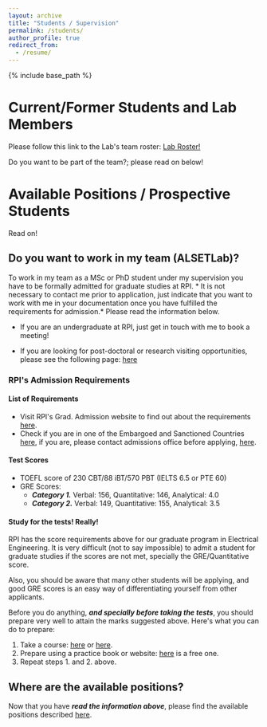 ```yaml
---
layout: archive
title: "Students / Supervision"
permalink: /students/
author_profile: true
redirect_from:
  - /resume/
---
```


{% include base_path %}

# Current/Former Students and Lab Members
Please follow this link to the Lab's team roster:
[Lab Roster!](/students/labroster/)

Do you want to be part of the team?; please read on below!

# Available Positions / Prospective Students
Read on!
## Do you want to work in my team (ALSETLab)?
To work in my team as a MSc or PhD student under my supervision you have to be formally admitted for graduate studies at RPI. * It is not necessary to contact me prior to application, just indicate that you want to work with me in your documentation once you have fulfilled the requirements for admission.* Please read the information below.

- If you are an undergraduate at RPI, just get in touch with me to book a meeting!

- If you are looking for post-doctoral or research visiting opportunities, please see the following page: [here](./recruiting/)

### RPI's Admission Requirements
#### List of Requirements
- Visit RPI's Grad. Admission website to find out about the requirements [here](http://admissions.rpi.edu/graduate/admission/).
- Check if you are in one of the Embargoed and Sanctioned Countries [here](http://admissions.rpi.edu/graduate/admission/index.html#Anchor-International-49575), if you are, please contact admissions office before applying, [here](http://admissions.rpi.edu/graduate/contact/index.html).

#### Test Scores
- TOEFL score of 230 CBT/88 iBT/570 PBT (IELTS 6.5 or PTE 60)
- GRE Scores:
  - ***Category 1.*** Verbal: 156, Quantitative: 146, Analytical: 4.0
  - ***Category 2.*** Verbal: 149, Quantitative: 155, Analytical: 3.5

#### Study for the tests! Really!
RPI has the score requirements above for our graduate program in Electrical Engineering. It is very difficult (not to say impossible) to admit a student for graduate studies if the scores are not met, specially the GRE/Quantitative score.

Also, you should be aware that many other students will be applying, and good GRE scores is an easy way of differentiating yourself from other applicants.

Before you do anything, ***and specially before taking the tests***, you should prepare very well to attain the marks suggested above.
Here's what you can do to prepare:
1. Take a course: [here](https://gre.magoosh.com/online-prep) or [here](https://www.ets.org/gre/revised_general/prepare/).
2. Prepare using a practice book or website: [here](https://www.kaptest.com/gre/gre-practice/free-gre-practice-questions-workout) is a free one.
3. Repeat steps 1. and 2. above.

## Where are the available positions?
Now that you have ***read the information above***, please find the available positions described [here](./recruiting/).
